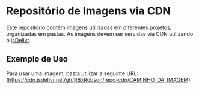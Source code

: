 # Repositório de Imagens via CDN

Este repositório contém imagens utilizadas em diferentes projetos, organizadas em pastas. As imagens devem ser servidas via CDN utilizando o [jsDelivr](https://www.jsdelivr.com/).

## Exemplo de Uso

Para usar uma imagem, basta utilizar a seguinte URL:
(https://cdn.jsdelivr.net/gh/RBxRobson/repo-cdn/CAMINHO_DA_IMAGEM)
